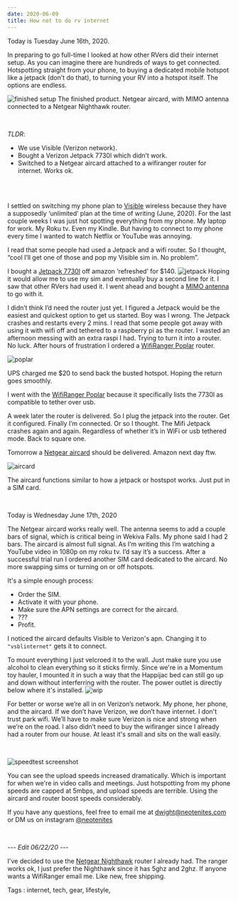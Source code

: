 ```yaml
---
date: 2020-06-09
title: How not to do rv internet
---
```


Today is Tuesday June 16th, 2020.



In preparing to go full-time I looked at how other RVers did their internet setup. As you can imagine there are hundreds of ways to get connected. Hotspotting straight from your phone, to buying a dedicated mobile hotspot like a jetpack (don’t do that), to turning your RV into a hotspot itself. The options are endless.

![finished setup](../images/how-not-to-do-internet/finished.jpg)
The finished product. Netgear aircard, with MIMO antenna connected to a Netgear Nighthawk router.
</br >

</br >

*TLDR*:
* We use Visible (Verizon network).
* Bought a Verizon Jetpack 7730l which didn’t work.
* Switched to a Netgear aircard attached to a wifiranger router for internet. Works ok.
</br >

</br >


I settled on switching my phone plan to [Visible](https://www.visible.com/) wireless because they have a supposedly ‘unlimited’ plan at the time of writing (June, 2020).
For the last couple weeks I was just hot spotting everything from my phone. My laptop for work. My Roku tv. Even my Kindle. But having to connect to my phone every time I wanted to watch Netflix or YouTube was annoying.

I read that some people had used a Jetpack and a wifi router. So I thought, “cool I’ll get one of those and pop my Visible sim in. No problem”.

I bought a [Jetpack 7730l](https://www.amazon.com/gp/product/B076HSWM8S/ref=ppx_yo_dt_b_asin_title_o04_s00?ie=UTF8&psc=1) off amazon ‘refreshed’ for $140. 
![jetpack](../images/how-not-to-do-internet/jetpack.png)
Hoping it would allow me to use my sim and eventually buy a second line for it. I saw that other RVers had used it. I went ahead and bought a [MIMO antenna](https://www.amazon.com/gp/product/B00DN3J03O/ref=ppx_yo_dt_b_asin_title_o01_s00?ie=UTF8&psc=1)
to go with it.

I didn’t think I’d need the router just yet. I figured a Jetpack would be the easiest and quickest option to get us started. Boy was I wrong.  The Jetpack crashes and restarts every 2 mins. I read that some people got away with using it  with wifi off and tethered to a raspberry pi as the router. I wasted an afternoon messing with an extra raspi I had. Trying to turn it into a router. No luck. After hours of frustration I ordered a [WifiRanger Poplar](https://wifiranger.com/shop/routers/indoor/poplar/) router.

![poplar](../images/how-not-to-do-internet/poplar.png)

UPS charged me \$20 to send back the busted hotspot. Hoping the return goes smoothly.

I went with the [WifiRanger Poplar](https://wifiranger.com/shop/routers/indoor/poplar/) because it specifically lists the 7730l as compatible to tether over usb. 

A week later the router is delivered. So I plug the jetpack into the router. Get it configured. Finally I’m connected. Or so I thought. The Mifi Jetpack crashes again and again. Regardless of whether it’s in WiFi or usb tethered mode. Back to square one.

Tomorrow a [Netgear aircard](https://www.amazon.com/gp/product/B01N5ASNTE/ref=ppx_yo_dt_b_asin_title_o00_s00?ie=UTF8&psc=1) should be delivered. Amazon next day ftw.

![aircard](../images/how-not-to-do-internet/aircard.png)

The aircard functions similar to how a jetpack or hostspot works. Just put in a SIM card.


</br>

Today is Wednesday June 17th, 2020

The Netgear aircard works really well. The antenna seems to add a couple bars of signal, which is critical being in Wekiva Falls. My phone said I had 2 bars. The aircard is almost full signal.
As I’m writing this I’m watching a YouTube video in 1080p on my roku tv. I’d say it’s a success.
After a successful trial run I ordered another SIM card dedicated to the aircard. No more swapping sims or turning on or off hotspots.

It's a simple enough process:
* Order the SIM.
* Activate it with your phone. 
* Make sure the APN settings are correct for the aircard.
* ???
* Profit.


I noticed the aircard defaults Visible to Verizon's apn. Changing it to `"vsblinternet"` gets it to connect.


To mount everything I just velcroed it to the wall. Just make sure you use alcohol to clean everything so it sticks firmly.
Since we're in a Momentum toy hauler, I mounted it in such a way that the Happijac bed can still go up and down without interferring with the router. The power outlet is directly below where it's installed.
![wip](../images/how-not-to-do-internet/wip.jpg)

For better or worse we’re all in on Verizon’s network. My phone, her phone, and the aircard. If we don’t have Verizon, we don’t have internet. I don't trust park wifi. We’ll have to make sure Verizon is nice and strong when we’re on the road. I also didn’t need to buy the wifiranger since I already had a router from our house. At least it's small and sits on the wall easily.

</br>

![speedtest screenshot](../images/how-not-to-do-internet/IMG_2266.jpg)



You can see the upload speeds increased dramatically. Which is important for when we're in video calls and meetings.
Just hotspotting from my phone speeds are capped at 5mbps, and upload speeds are terrible. Using the aircard and router boost speeds considerably.

If you have any questions, feel free to email me at <dwight@neotenites.com> or DM us on instagram [@neotenites](https://instagram.com/neotenites) 

</br>

--- *Edit 06/22/20*  --- 

I've decided to use the [Netgear Nighthawk](https://www.amazon.com/gp/product/B00R2AZLD2/ref=ppx_yo_dt_b_search_asin_title?ie=UTF8&psc=1) router I already had. The ranger works ok, I just prefer the Nighthawk since it has 5ghz and 2ghz. If anyone wants a WifiRanger email me. Like new, free shipping. 

Tags : internet, tech, gear, lifestyle,
